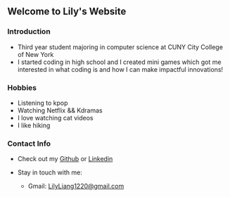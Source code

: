 ## Welcome to Lily's Website 

### Introduction
- Third year student majoring in computer science at CUNY City College of New York
- I started coding in high school and I created mini games which got me interested in what coding is and how I can make impactful innovations!
 
### Hobbies
- Listening to kpop
- Watching Netflix && Kdramas 
- I love watching cat videos
- I like hiking
 
### Contact Info
* Check out my [Github](https://github.com/ZBHlily?tab=repositories) or [Linkedin](https://www.linkedin.com/in/liang-lily/)
* Stay in touch with me:

  * Gmail: LilyLiang1220@gmail.com



